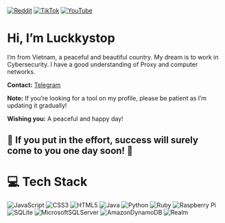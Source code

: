 [![Reddit](https://img.shields.io/badge/Reddit-%23FF4500.svg?logo=Reddit&logoColor=white)](https://reddit.com/user/luckkystopdz/)
[![TikTok](https://img.shields.io/badge/TikTok-%23000000.svg?logo=TikTok&logoColor=white)](https://tiktok.com/@luckkystop)
[![YouTube](https://img.shields.io/badge/YouTube-%23FF0000.svg?logo=YouTube&logoColor=white)](https://youtube.com/@LuckkystopBex)

# Hi, I’m Luckkystop
I’m from Vietnam, a peaceful and beautiful country. My dream is to work in Cybersecurity. I have a good understanding of Proxy and computer networks.

**Contact:** [Telegram](https://t.me/thuanjavat)

**Note:** If you’re looking for a tool on my profile, please be patient as I’m updating it gradually!

**Wishing you:** A peaceful and happy day!

## 🌟 **If you put in the effort, success will surely come to you one day soon!** 🌟

# 💻 Tech Stack
![JavaScript](https://img.shields.io/badge/javascript-%23323330.svg?style=for-the-badge&logo=javascript&logoColor=%23F7DF1E)
![CSS3](https://img.shields.io/badge/css3-%231572B6.svg?style=for-the-badge&logo=css3&logoColor=white)
![HTML5](https://img.shields.io/badge/html5-%23E34F26.svg?style=for-the-badge&logo=html5&logoColor=white)
![Java](https://img.shields.io/badge/java-%23ED8B00.svg?style=for-the-badge&logo=java&logoColor=white)
![Python](https://img.shields.io/badge/python-3670A0?style=for-the-badge&logo=python&logoColor=ffdd54)
![Ruby](https://img.shields.io/badge/ruby-%23CC342D.svg?style=for-the-badge&logo=ruby&logoColor=white)
![Raspberry Pi](https://img.shields.io/badge/-RaspberryPi-C51A4A?style=for-the-badge&logo=Raspberry-Pi)
![SQLite](https://img.shields.io/badge/sqlite-%2307405e.svg?style=for-the-badge&logo=sqlite&logoColor=white)
![MicrosoftSQLServer](https://img.shields.io/badge/Microsoft%20SQL%20Sever-CC2927?style=for-the-badge&logo=microsoft%20sql%20server&logoColor=white)
![AmazonDynamoDB](https://img.shields.io/badge/Amazon%20DynamoDB-4053D6?style=for-the-badge&logo=Amazon%20DynamoDB&logoColor=white)
![Realm](https://img.shields.io/badge/Realm-39477F?style=for-the-badge&logo=realm&logoColor=white)
